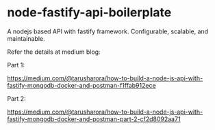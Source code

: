 # node-fastify-api-boilerplate

A nodejs based API with fastify framework. Configurable, scalable, and maintainable.

Refer the details at medium blog:

Part 1:

https://medium.com/@tarusharora/how-to-build-a-node-js-api-with-fastify-mongodb-docker-and-postman-f1ffab912ece

Part 2:

https://medium.com/@tarusharora/how-to-build-a-node-js-api-with-fastify-mongodb-docker-and-postman-part-2-cf2d8092aa71